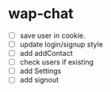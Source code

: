 # wap-chat
- [ ] save user in cookie.
- [ ] update login/signup style
- [ ] add addContact
- [ ] check users if existing 
- [ ] add Settings
- [ ] add signout
